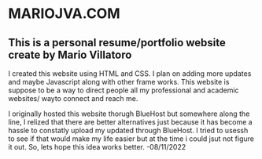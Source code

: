 # MARIOJVA.COM
## This is a personal resume/portfolio website create by Mario Villatoro

I created this website using HTML and CSS. I plan on adding more updates and maybe Javascript along with other
frame works. This website is suppose to be a way to direct people all my professional and academic websites/ wayto connect and reach me.

I originally hosted this website thorugh BlueHost but somewhere along the line, I relized that there are better alternatives just because it has become a hassle to constatly upload my updated through BlueHost. I tried to usessh to see if that would make my life easier but at the time i could jsut not figure it out. So, lets hope this idea works better. -08/11/2022


